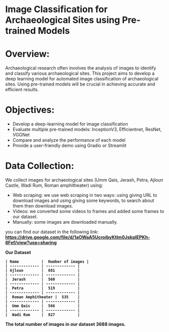 # Image Classification for Archaeological Sites using Pre-trained Models

# Overview:
Archaeological research often involves the analysis of images to identify and classify various archaeological sites. This project aims to develop a deep learning model for automated image classification of archaeological sites. Using pre-trained models will be crucial in achieving accurate and efficient results.

# Objectives:

   * Develop a deep-learning model for image classification 
   * Evaluate multiple pre-trained models: InceptionV3, Efficientnet, ResNet, VGGNet 
   * Compare and analyze the performance of each model 
   * Provide a user-friendly demo using Gradio or Streamlit

# Data Collection:
We collect images for archaeological sites (Umm Qais, Jerash, Petra, Ajloun Castle, Wadi Rum, Roman amphitheater)
using:
* Web scraping: we use web scraping in two ways: using giving URL to download images and using giving some keywords, to search about 
  them then download images. 
* Videos: we converted some videos to frames and added some frames to our dataset.  
* Manually: some images are downloaded manually.
    
you can find our dataset in the following link: <b>https://drive.google.com/file/d/1aOWaA5UcroibyKtIm0JskpIEPKh-6Fef/view?usp=sharing</b>

<b>Our Dataset<b>

    | Name          |  Number of images |
    | ------------- | ------------- |
    | Ajloun        |  681          |
    | ------------- | ------------- |
    |  Jerash       |  560          |
    | ------------- | ------------- |
    |  Petra        |  519          |
    | ------------- | ------------- |
    |  Roman Amphitheater |  535    |
    | ------------- | ------------- |
    |  Umm Qais     |  566          |
    | ------------- | ------------- |
    |  Wadi Rum     |  827          |

The total number of images in our dataset 3688 images.



